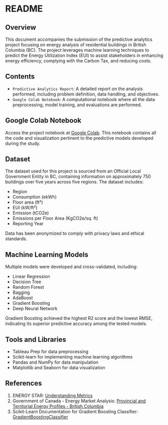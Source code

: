 # README

## Overview

This document accompanies the submission of the predictive analytics project focusing on energy analysis of residential buildings in British Columbia (BC). The project leverages machine learning techniques to predict the Energy Utilization Index (EUI) to assist stakeholders in enhancing energy efficiency, complying with the Carbon Tax, and reducing costs.

## Contents

- `Predictive Analytics Report`: A detailed report on the analysis performed, including problem definition, data handling, and objectives.
- `Google Colab Notebook`: A computational notebook where all the data preprocessing, model training, and evaluations are performed.

## Google Colab Notebook

Access the project notebook at [Google Colab](https://colab.research.google.com/drive/1WWSN2qqrSPPaymx6dwAWJchS4nZk2SQY?usp=sharing). This notebook contains all the code and visualization pertinent to the predictive models developed during the study.

## Dataset

The dataset used for this project is sourced from an Official Local Government Entity in BC, containing information on approximately 750 buildings over five years across five regions. The dataset includes:

- Region
- Consumption (ekWh)
- Floor area (ft²)
- EUI (kW/ft²)
- Emission (tCO2e)
- Emissions per Floor Area (KgCO2e/sq. ft)
- Reporting Year

Data has been anonymized to comply with privacy laws and ethical standards.

## Machine Learning Models

Multiple models were developed and cross-validated, including:

- Linear Regression
- Decision Tree
- Random Forest
- Bagging
- AdaBoost
- Gradient Boosting
- Deep Neural Network

Gradient Boosting achieved the highest R2 score and the lowest RMSE, indicating its superior predictive accuracy among the tested models.

## Tools and Libraries

- Tableau Prep for data preprocessing
- Scikit-learn for implementing machine learning algorithms
- Pandas and NumPy for data manipulation
- Matplotlib and Seaborn for data visualization

## References

1. ENERGY STAR: [Understanding Metrics](https://www.energystar.gov/buildings/benchmark/understand-metrics/what-eui)
2. Government of Canada - Energy Market Analysis: [Provincial and Territorial Energy Profiles - British Columbia](https://www.cer-rec.gc.ca/en/data-analysis/energy-markets/provincial-territorial-energy-profiles/provincial-territorial-energy-profiles-british-columbia.html)
3. Scikit-Learn Documentation for Gradient Boosting Classifier: [GradientBoostingClassifier](https://scikit-learn.org/stable/modules/generated/sklearn.ensemble.GradientBoostingClassifier.html)
